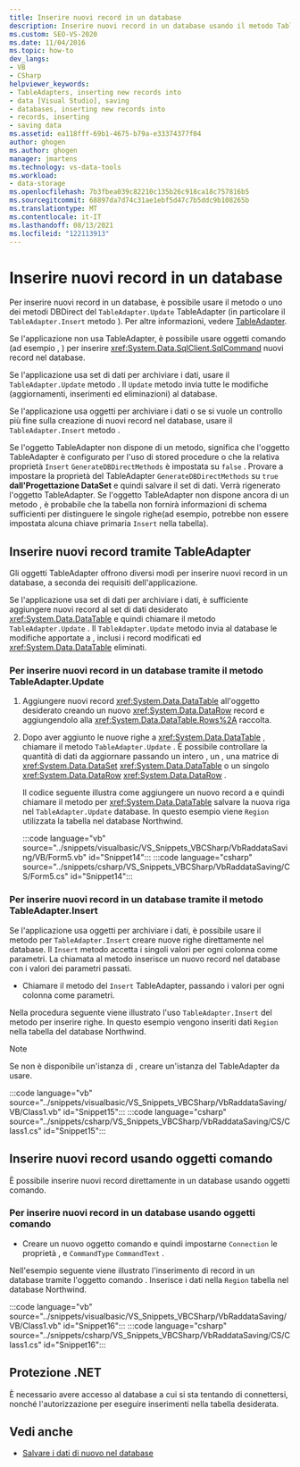 ```yaml
---
title: Inserire nuovi record in un database
description: Inserire nuovi record in un database usando il metodo TableAdapter.Update, uno dei metodi DBDirect del TableAdapter o gli oggetti comando.
ms.custom: SEO-VS-2020
ms.date: 11/04/2016
ms.topic: how-to
dev_langs:
- VB
- CSharp
helpviewer_keywords:
- TableAdapters, inserting new records into
- data [Visual Studio], saving
- databases, inserting new records into
- records, inserting
- saving data
ms.assetid: ea118fff-69b1-4675-b79a-e33374377f04
author: ghogen
ms.author: ghogen
manager: jmartens
ms.technology: vs-data-tools
ms.workload:
- data-storage
ms.openlocfilehash: 7b3fbea039c82210c135b26c918ca18c757816b5
ms.sourcegitcommit: 68897da7d74c31ae1ebf5d47c7b5ddc9b108265b
ms.translationtype: MT
ms.contentlocale: it-IT
ms.lasthandoff: 08/13/2021
ms.locfileid: "122113913"
---
```

# <a name="insert-new-records-into-a-database"></a>Inserire nuovi record in un database

Per inserire nuovi record in un database, è possibile usare il metodo o uno dei metodi DBDirect del `TableAdapter.Update` TableAdapter (in particolare il `TableAdapter.Insert` metodo ). Per altre informazioni, vedere [TableAdapter](../data-tools/create-and-configure-tableadapters.md).

Se l'applicazione non usa TableAdapter, è possibile usare oggetti comando (ad esempio , ) per inserire  <xref:System.Data.SqlClient.SqlCommand> nuovi record nel database.

Se l'applicazione usa set di dati per archiviare i dati, usare il `TableAdapter.Update` metodo . Il `Update` metodo invia tutte le modifiche (aggiornamenti, inserimenti ed eliminazioni) al database.

Se l'applicazione usa oggetti per archiviare i dati o se si vuole un controllo più fine sulla creazione di nuovi record nel database, usare il `TableAdapter.Insert` metodo .

Se l'oggetto TableAdapter non dispone di un metodo, significa che l'oggetto TableAdapter è configurato per l'uso di stored procedure o che la relativa proprietà `Insert` `GenerateDBDirectMethods` è impostata su `false` . Provare a impostare la proprietà del TableAdapter `GenerateDBDirectMethods` su `true` **dall'Progettazione DataSet** e quindi salvare il set di dati. Verrà rigenerato l'oggetto TableAdapter. Se l'oggetto TableAdapter non dispone ancora di un metodo , è probabile che la tabella non fornirà informazioni di schema sufficienti per distinguere le singole righe(ad esempio, potrebbe non essere impostata alcuna chiave primaria `Insert` nella tabella).

## <a name="insert-new-records-by-using-tableadapters"></a>Inserire nuovi record tramite TableAdapter

Gli oggetti TableAdapter offrono diversi modi per inserire nuovi record in un database, a seconda dei requisiti dell'applicazione.

Se l'applicazione usa set di dati per archiviare i dati, è sufficiente aggiungere nuovi record al set di dati desiderato <xref:System.Data.DataTable> e quindi chiamare il metodo `TableAdapter.Update` . Il `TableAdapter.Update` metodo invia al database le modifiche apportate a , inclusi i record modificati ed <xref:System.Data.DataTable> eliminati.

### <a name="to-insert-new-records-into-a-database-by-using-the-tableadapterupdate-method"></a>Per inserire nuovi record in un database tramite il metodo TableAdapter.Update

1. Aggiungere nuovi record <xref:System.Data.DataTable> all'oggetto desiderato creando un nuovo <xref:System.Data.DataRow> record e aggiungendolo alla <xref:System.Data.DataTable.Rows%2A> raccolta.

2. Dopo aver aggiunto le nuove righe a <xref:System.Data.DataTable> , chiamare il metodo `TableAdapter.Update` . È possibile controllare la quantità di dati da aggiornare passando un intero , un , una matrice di <xref:System.Data.DataSet> <xref:System.Data.DataTable> o un singolo <xref:System.Data.DataRow> <xref:System.Data.DataRow> .

   Il codice seguente illustra come aggiungere un nuovo record a e quindi chiamare il metodo per <xref:System.Data.DataTable> salvare la nuova riga nel `TableAdapter.Update` database. In questo esempio viene `Region` utilizzata la tabella nel database Northwind.

   :::code language="vb" source="../snippets/visualbasic/VS_Snippets_VBCSharp/VbRaddataSaving/VB/Form5.vb" id="Snippet14":::
   :::code language="csharp" source="../snippets/csharp/VS_Snippets_VBCSharp/VbRaddataSaving/CS/Form5.cs" id="Snippet14":::

### <a name="to-insert-new-records-into-a-database-by-using-the-tableadapterinsert-method"></a>Per inserire nuovi record in un database tramite il metodo TableAdapter.Insert

Se l'applicazione usa oggetti per archiviare i dati, è possibile usare il metodo per `TableAdapter.Insert` creare nuove righe direttamente nel database. Il `Insert` metodo accetta i singoli valori per ogni colonna come parametri. La chiamata al metodo inserisce un nuovo record nel database con i valori dei parametri passati.

- Chiamare il metodo del `Insert` TableAdapter, passando i valori per ogni colonna come parametri.

Nella procedura seguente viene illustrato l'uso `TableAdapter.Insert` del metodo per inserire righe. In questo esempio vengono inseriti dati `Region` nella tabella del database Northwind.

> [!NOTE]
> Se non è disponibile un'istanza di , creare un'istanza del TableAdapter da usare.

:::code language="vb" source="../snippets/visualbasic/VS_Snippets_VBCSharp/VbRaddataSaving/VB/Class1.vb" id="Snippet15":::
:::code language="csharp" source="../snippets/csharp/VS_Snippets_VBCSharp/VbRaddataSaving/CS/Class1.cs" id="Snippet15":::

## <a name="insert-new-records-by-using-command-objects"></a>Inserire nuovi record usando oggetti comando

È possibile inserire nuovi record direttamente in un database usando oggetti comando.

### <a name="to-insert-new-records-into-a-database-by-using-command-objects"></a>Per inserire nuovi record in un database usando oggetti comando

- Creare un nuovo oggetto comando e quindi impostarne `Connection` le proprietà , e `CommandType` `CommandText` .

Nell'esempio seguente viene illustrato l'inserimento di record in un database tramite l'oggetto comando . Inserisce i dati nella `Region` tabella nel database Northwind.

:::code language="vb" source="../snippets/visualbasic/VS_Snippets_VBCSharp/VbRaddataSaving/VB/Class1.vb" id="Snippet16":::
:::code language="csharp" source="../snippets/csharp/VS_Snippets_VBCSharp/VbRaddataSaving/CS/Class1.cs" id="Snippet16":::

## <a name="net-security"></a>Protezione .NET

È necessario avere accesso al database a cui si sta tentando di connettersi, nonché l'autorizzazione per eseguire inserimenti nella tabella desiderata.

## <a name="see-also"></a>Vedi anche

- [Salvare i dati di nuovo nel database](../data-tools/save-data-back-to-the-database.md)
